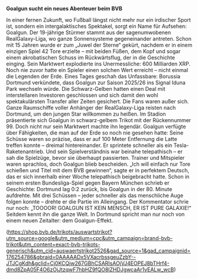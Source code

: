 **Goalgun sucht ein neues Abenteuer beim BVB**

In einer fernen Zukunft, wo Fußball längst nicht mehr nur ein irdischer Sport ist, sondern ein intergalaktisches Spektakel, sorgt ein Name für Aufsehen: Goalgun.
Der 19-jährige Stürmer stammt aus der sagenumwobenen RealGalaxy-Liga, wo ganze Sonnensysteme gegeneinander antreten. Schon mit 15 Jahren wurde er zum „Juwel der Sterne“ gekürt, nachdem er in einem einzigen Spiel 42 Tore erzielte – mit beiden Füßen, dem Kopf und sogar einem akrobatischen Schuss im Rückwärtsflug, der in die Geschichte einging.
Sein Marktwert explodierte ins Unermessliche: 600 Milliarden XRP. Noch nie zuvor hatte ein Spieler einen solchen Wert erreicht – nicht einmal die Legenden der Erde.
Eines Tages geschah das Unfassbare: Borussia Dortmund verkündete, dass Goalgun zur Saison 2025/26 ins Signal Iduna Park wechseln würde. Die Schwarz-Gelben hatten einen Deal mit interstellaren Investoren geschlossen und sich damit den wohl spektakulärsten Transfer aller Zeiten gesichert.
Die Fans waren außer sich. Ganze Raumschiffe voller Anhänger der RealGalaxy-Liga reisten nach Dortmund, um den jungen Star willkommen zu heißen. Im Stadion präsentierte sich Goalgun in schwarz-gelbem Trikot mit der Rückennummer 99.
Doch nicht nur sein Marktwert machte ihn legendär. Goalgun verfügte über Fähigkeiten, die man auf der Erde so noch nie gesehen hatte:
Seine Schüsse waren so präzise, dass er auf 100 Meter Entfernung die Latte treffen konnte – dreimal hintereinander.
Er sprintete schneller als ein Tesla-Raketenantrieb.
Und sein Spielverständnis war beinahe telepathisch – er sah die Spielzüge, bevor sie überhaupt passierten.
Trainer und Mitspieler waren sprachlos, doch Goalgun blieb bescheiden. „Ich will einfach nur Tore schießen und Titel mit dem BVB gewinnen“, sagte er in perfektem Deutsch, das er sich innerhalb einer Woche telepathisch beigebracht hatte.
Schon in seinem ersten Bundesliga-Spiel gegen Bayern München schrieb er Geschichte: Dortmund lag 0:2 zurück, bis Goalgun in der 80. Minute aufdrehte. Mit drei Schüssen – jeder schneller als das menschliche Auge folgen konnte – drehte er die Partie im Alleingang. Der Kommentator schrie nur noch:
„TOOOOR! GOALGUN IST KEIN MENSCH, ER IST PURE GALAXIE!“
Seitdem kennt ihn die ganze Welt. In Dortmund spricht man nur noch von einem neuen Zeitalter: dem Goalgun-Effekt.

(https://shop.bvb.de/trikots/auswartstrikot?utm_source=google&utm_medium=cpc&utm_campaign=brand-bvb-trikot&utm_content=exact-bvb-trikots-generisch&utm_cid=auswaertstrikot2526&gad_source=1&gad_campaignid=176254786&gbraid=0AAAAADx5VXacrbssgeuZzbY--JTJCgKdh&gclid=Cj0KCQjw267GBhCSARIsAOjVJ4EOPEJ8bTHrf4-dmd8ZpA05F4O6zOjJtzqwF7hbHZ9fQO8lZHDJgwcaAr1vEALw_wcB)
